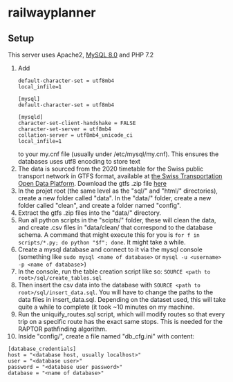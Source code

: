# railwayplanner

## Setup

This server uses Apache2, [MySQL 8.0](https://www.itsupportwale.com/blog/how-to-install-mysql-8-on-ubuntu-18-04/)
and PHP 7.2

1. Add 
    ```[client]
    default-character-set = utf8mb4
    local_infile=1

    [mysql]
    default-character-set = utf8mb4

    [mysqld]
    character-set-client-handshake = FALSE
    character-set-server = utf8mb4
    collation-server = utf8mb4_unicode_ci
    local_infile=1
    ```
    to your my.cnf file (usually under /etc/mysql/my.cnf). This ensures the databases uses utf8 encoding to store text
2. The data is sourced from the 2020 timetable for the Swiss public transport network in GTFS format, available at [the Swiss Transportation Open Data Platform](https://opentransportdata.swiss/en/dataset/timetable-2020-gtfs). Download the gtfs .zip file [here](https://opentransportdata.swiss/dataset/6f55f96d-7644-4901-b927-e9cf05a8c7f0/resource/d1c6b09b-52f5-49b2-861a-322840c9dc37/download/gtfsfp20202020-01-29.zip)
3. In the projet root (the same level as the "sql/" and "html/" directories), create a new folder called "data". In the "data/" folder, create a new folder called "clean", and create a folder named "config".
4. Extract the gtfs .zip files into the "data/" directory.
5. Run all python scripts in the "scipts/" folder, these will clean the data, and create .csv files in "data/clean/ that correspond to the database schema. A command that might execute this for you is `for f in scripts/*.py; do python "$f"; done`. It might take a while.
6. Create a mysql database and connect to it via the mysql console (something like `sudo mysql <name of database>` or `mysql -u <username> -p <name of database`>)
7. In the console, run the table creation script like so: `SOURCE <path to root>/sql/create_tables.sql`
8. Then insert the csv data into the database with `SOURCE <path to root>/sql/insert_data.sql`. You will have to change the paths to the data files in insert_data.sql. Depending on the dataset used, this will take quite a while to complete (it took ~10 minutes on my machine.
9. Run the uniquify_routes.sql script, which will modify routes so that every trip on a specific route has the exact same stops. This is needed for the RAPTOR pathfinding algorithm.
10. Inside "config/", create a file named "db_cfg.ini" with content: 
```
[database_credentials]
host = "<database host, usually localhost>"
user = "<database user>"
password = "<database user password>"
database = "<name of database>"

